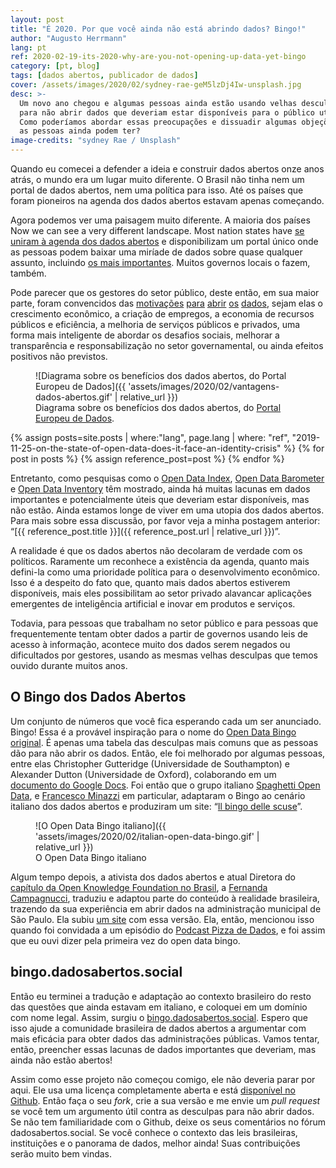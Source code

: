 ```yaml
---
layout: post
title: "É 2020. Por que você ainda não está abrindo dados? Bingo!"
author: "Augusto Herrmann"
lang: pt
ref: 2020-02-19-its-2020-why-are-you-not-opening-up-data-yet-bingo
category: [pt, blog]
tags: [dados abertos, publicador de dados]
cover: /assets/images/2020/02/sydney-rae-geM5lzDj4Iw-unsplash.jpg
desc: >-
  Um novo ano chegou e algumas pessoas ainda estão usando velhas desculpas
  para não abrir dados que deveriam estar disponíveis para o público utilizar.
  Como poderíamos abordar essas preocupações e dissuadir algumas objeções que
  as pessoas ainda podem ter?
image-credits: "sydney Rae / Unsplash"
---
```


Quando eu comecei a defender a ideia e construir dados abertos onze anos
atrás, o mundo era um lugar muito diferente. O Brasil não tinha nem um portal
de dados abertos, nem uma política para isso. Até os países que foram
pioneiros na agenda dos dados abertos estavam apenas começando.

Agora podemos ver uma paisagem muito diferente. A maioria dos países
Now we can see a very different landscape. Most nation states have
[se uniram à agenda dos dados abertos](https://opendatacharter.net/) e
disponibilizam um portal único onde as pessoas podem baixar uma miríade
de dados sobre quase qualquer assunto, incluindo
[os mais importantes](https://index.okfn.org/place/). Muitos governos
locais o fazem, também.

Pode parecer que os gestores do setor público, deste então, em sua maior
parte, foram convencidos das
[motivações](https://opendatahandbook.org/guide/en/why-open-data/)
[para](https://okfn.org/opendata/why-open-data/)
[abrir](https://theodi.org/article/what-is-open-data-and-why-should-we-care/)
[os](https://kit.dados.gov.br/vantagens-dados-abertos/)
[dados](https://www.europeandataportal.eu/en/using-data/benefits-of-open-data),
sejam elas o crescimento econômico, a criação de empregos, a economia de
recursos públicos e eficiência, a melhoria de serviços públicos e privados,
uma forma mais inteligente de abordar os desafios sociais, melhorar a
transparência e responsabilização no setor governamental, ou ainda efeitos
positivos não previstos.

<figure markdown="1">
![Diagrama sobre os benefícios dos dados abertos, do Portal Europeu de Dados]({{ 'assets/images/2020/02/vantagens-dados-abertos.gif' | relative_url }})
<figcaption>Diagrama sobre os benefícios dos dados abertos, do <a href="https://www.europeandataportal.eu/en/using-data/benefits-of-open-data" target="_blank">Portal Europeu de Dados</a>.</figcaption>
</figure>

{% assign posts=site.posts | where:"lang", page.lang | where: "ref", "2019-11-25-on-the-state-of-open-data-does-it-face-an-identity-crisis" %}
{% for post in posts %}
{% assign reference_post=post %}
{% endfor %}

Entretanto, como pesquisas como o
[Open Data Index](https://index.okfn.org/place/),
[Open Data Barometer](https://opendatabarometer.org/?_year=2017&indicator=ODB)
e [Open Data Inventory](https://odin.opendatawatch.com/report/rankings) têm
mostrado, ainda há muitas lacunas em dados importantes e potencialmente úteis
que deveriam estar disponíveis, mas não estão. Ainda estamos longe de viver em
uma utopia dos dados abertos. Para mais sobre essa discussão, por favor veja a
minha postagem anterior:
“[{{ reference_post.title }}]({{ reference_post.url | relative_url }})”.

A realidade é que os dados abertos não decolaram de verdade com os políticos.
Raramente um reconhece a existência da agenda, quanto mais defini-la como uma
prioridade política para o desenvolvimento econômico. Isso é a despeito do
fato que, quanto mais dados abertos estiverem disponíveis, mais eles
possibilitam ao setor privado alavancar aplicações emergentes de inteligência
artificial e inovar em produtos e serviços.

Todavia, para pessoas que trabalham no setor público e para pessoas que
frequentemente tentam obter dados a partir de governos usando leis de
acesso à informação, acontece muito dos dados serem negados ou dificultados
por gestores, usando as mesmas velhas desculpas que temos ouvido durante
muitos anos.

## O Bingo dos Dados Abertos

Um conjunto de números que você fica esperando cada um ser anunciado. Bingo!
Essa é a provável inspiração para o nome do
[Open Data Bingo original](http://data.dev8d.org/devbingo/bingo.php?n=1&w=4&h=4&title=%22Open+Data+Excuse%22+Bingo&tag=%23openDataExcuses&statements=Terrorists+will+use+it%0D%0AData+Protection%0D%0ALawyers+want+a+custom+License%0D%0APoor+Quality%0D%0AThieves+will+use+it%0D%0AWe%27ll+get+spam%0D%0AIt%27s+not+very+interesting%0D%0AIt%27s+too+complicated%0D%0AThere%27s+no+API%0D%0AWhat+if+we+want+to+sell+it+later%0D%0AI+don%27t+mind%2C+but+someone+else+might%0D%0AIt%27s+too+big%0D%0AThere%27s+already+a+project+to...%0D%0APeople+may+misinterpret+the+data%0D%0AWe+might+want+to+use+it+in+a+paper%0D%0AWe+will+get+too+many+enquiries&rules=%3Cp%3EFor+open+data+teams%3B+print+out+a+copy+and+put+it+on+your+office+wall.+Cross+out+each+excuse+people+give+you.+There+are+no+prizes%2C+but+you+can+tweet+%22bingo!+%23openDataExcuses%22+if+you+think+it+might+make+you+feel+better*.%3C%2Fp%3E%0D%0A%0D%0A%3Cp+style%3D%27font-size%3A80%25%27%3E*+it+won%27t%3C%2Fp%3E).
É apenas uma tabela das desculpas mais comuns que as pessoas dão para não
abrir os dados. Então, ele foi melhorado por algumas pessoas, entre elas
Christopher Gutteridge (Universidade de Southampton) e Alexander Dutton
(Universidade de Oxford), colaborando em um
[documento do Google Docs](https://docs.google.com/document/d/1nDtHpnIDTY_G32EMJniXaOGBufjHCCk4VC9WGOf7jK4/edit#heading=h.kuxx5ny497m9).
Foi então que o grupo italiano
[Spaghetti Open Data](http://www.spaghettiopendata.org/), e
[Francesco Minazzi](https://twitter.com/digitjus) em particular, adaptaram
o Bingo ao cenário italiano dos dados abertos e produziram um site:
“[Il bingo delle scuse](http://gbonanome.github.io/opendatabingo/about.html)”.

<figure markdown="1">
![O Open Data Bingo italiano]({{ 'assets/images/2020/02/italian-open-data-bingo.gif' | relative_url }})
<figcaption>O Open Data Bingo italiano</figcaption>
</figure>

Algum tempo depois, a ativista dos dados abertos e atual Diretora do
[capítulo da Open Knowledge Foundation no Brasil](https://br.okfn.org/), a
[Fernanda Campagnucci](http://umdadoamais.com/), traduziu e adaptou parte do
conteúdo à realidade brasileira, trazendo da sua experiência em abrir dados na
administração municipal de São Paulo. Ela subiu
[um site](https://campagnucci.github.io/opendatabingo/) com essa versão. Ela,
então, mencionou isso quando foi convidada a um episódio do
[Podcast Pizza de Dados](http://umdadoamais.com/dados-do-ponto-de-vista-do-governo-pizza-de-dados/),
e foi assim que eu ouvi dizer pela primeira vez do open data bingo.

## bingo.dadosabertos.social

Então eu terminei a tradução e adaptação ao contexto brasileiro do resto das
questões que ainda estavam em italiano, e coloquei em um domínio com nome
legal. Assim, surgiu o [bingo.dadosabertos.social](https://bingo.dadosabertos.social/).
Espero que isso ajude a comunidade brasileira de dados abertos a argumentar
com mais eficácia para obter dados das administrações públicas. Vamos tentar,
então, preencher essas lacunas de dados importantes que deveriam, mas ainda
não estão abertos!

Assim como esse projeto não começou comigo, ele não deveria parar por aqui.
Ele usa uma licença completamente aberta e está
[disponível no Github](https://github.com/augusto-herrmann/opendatabingo).
Então faça o seu *fork*, crie a sua versão e me envie um *pull request* se
você tem um argumento útil contra as desculpas para não abrir dados. Se não
tem familiaridade com o Github, deixe os seus comentários no fórum
dadosabertos.social. Se você conhece o contexto das leis brasileiras,
instituições e o panorama de dados, melhor ainda! Suas contribuições serão
muito bem vindas.

